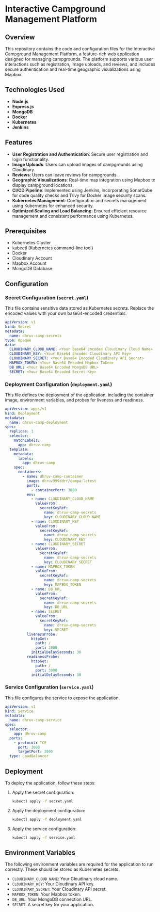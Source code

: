 # Interactive Campground Management Platform

## Overview

This repository contains the code and configuration files for the Interactive Campground Management Platform, a feature-rich web application designed for managing campgrounds. The platform supports various user interactions such as registration, image uploads, and reviews, and includes secure authentication and real-time geographic visualizations using Mapbox.

## Technologies Used

- **Node.js**
- **Express.js**
- **MongoDB**
- **Docker**
- **Kubernetes**
- **Jenkins**

## Features

- **User Registration and Authentication**: Secure user registration and login functionality.
- **Image Uploads**: Users can upload images of campgrounds using Cloudinary.
- **Reviews**: Users can leave reviews for campgrounds.
- **Geographic Visualizations**: Real-time map integration using Mapbox to display campground locations.
- **CI/CD Pipeline**: Implemented using Jenkins, incorporating SonarQube for code quality checks and Trivy for Docker image security scans.
- **Kubernetes Management**: Configuration and secrets management using Kubernetes for enhanced security.
- **Optimized Scaling and Load Balancing**: Ensured efficient resource management and consistent performance using Kubernetes.

## Prerequisites

- Kubernetes Cluster
- kubectl (Kubernetes command-line tool)
- Docker
- Cloudinary Account
- Mapbox Account
- MongoDB Database

## Configuration

### Secret Configuration (`secret.yaml`)

This file contains sensitive data stored as Kubernetes secrets. Replace the encoded values with your own base64-encoded credentials.

```yaml
apiVersion: v1
kind: Secret
metadata:
  name: dhruv-camp-secrets
type: Opaque
data:
  CLOUDINARY_CLOUD_NAME: <Your Base64 Encoded Cloudinary Cloud Name>
  CLOUDINARY_KEY: <Your Base64 Encoded Cloudinary API Key>
  CLOUDINARY_SECRET: <Your Base64 Encoded Cloudinary API Secret>
  MAPBOX_TOKEN: <Your Base64 Encoded Mapbox Token>
  DB_URL: <Your Base64 Encoded MongoDB URL>
  SECRET: <Your Base64 Encoded Secret Key>
```

### Deployment Configuration (`deployment.yaml`)

This file defines the deployment of the application, including the container image, environment variables, and probes for liveness and readiness.

```yaml
apiVersion: apps/v1
kind: Deployment
metadata:
  name: dhruv-camp-deployment
spec:
  replicas: 1
  selector:
    matchLabels:
      app: dhruv-camp
  template:
    metadata:
      labels:
        app: dhruv-camp
    spec:
      containers:
        - name: dhruv-camp-container
          image: dhruv999ddrr/campa:latest
          ports:
            - containerPort: 3000
          env:
            - name: CLOUDINARY_CLOUD_NAME
              valueFrom:
                secretKeyRef:
                  name: dhruv-camp-secrets
                  key: CLOUDINARY_CLOUD_NAME
            - name: CLOUDINARY_KEY
              valueFrom:
                secretKeyRef:
                  name: dhruv-camp-secrets
                  key: CLOUDINARY_KEY
            - name: CLOUDINARY_SECRET
              valueFrom:
                secretKeyRef:
                  name: dhruv-camp-secrets
                  key: CLOUDINARY_SECRET
            - name: MAPBOX_TOKEN
              valueFrom:
                secretKeyRef:
                  name: dhruv-camp-secrets
                  key: MAPBOX_TOKEN
            - name: DB_URL
              valueFrom:
                secretKeyRef:
                  name: dhruv-camp-secrets
                  key: DB_URL
            - name: SECRET
              valueFrom:
                secretKeyRef:
                  name: dhruv-camp-secrets
                  key: SECRET
          livenessProbe:
            httpGet:
              path: /
              port: 3000
            initialDelaySeconds: 30
          readinessProbe:
            httpGet:
              path: /
              port: 3000
            initialDelaySeconds: 30
```

### Service Configuration (`service.yaml`)

This file configures the service to expose the application.

```yaml
apiVersion: v1
kind: Service
metadata:
  name: dhruv-camp-service
spec:
  selector:
    app: dhruv-camp
  ports:
    - protocol: TCP
      port: 3000
      targetPort: 3000
  type: LoadBalancer
```

## Deployment

To deploy the application, follow these steps:

1. Apply the secret configuration:

   ```sh
   kubectl apply -f secret.yaml
   ```

2. Apply the deployment configuration:

   ```sh
   kubectl apply -f deployment.yaml
   ```

3. Apply the service configuration:

   ```sh
   kubectl apply -f service.yaml
   ```

## Environment Variables

The following environment variables are required for the application to run correctly. These should be stored as Kubernetes secrets:

- `CLOUDINARY_CLOUD_NAME`: Your Cloudinary cloud name.
- `CLOUDINARY_KEY`: Your Cloudinary API key.
- `CLOUDINARY_SECRET`: Your Cloudinary API secret.
- `MAPBOX_TOKEN`: Your Mapbox token.
- `DB_URL`: Your MongoDB connection URL.
- `SECRET`: A secret key for your application.
